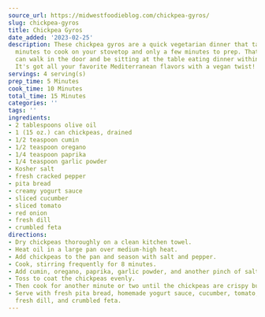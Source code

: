 ```yaml
---
source_url: https://midwestfoodieblog.com/chickpea-gyros/
slug: chickpea-gyros
title: Chickpea Gyros
date_added: '2023-02-25'
description: These chickpea gyros are a quick vegetarian dinner that takes just 10
  minutes to cook on your stovetop and only a few minutes to prep. That means you
  can walk in the door and be sitting at the table eating dinner within 15 minutes!
  It's got all your favorite Mediterranean flavors with a vegan twist!
servings: 4 serving(s)
prep_time: 5 Minutes
cook_time: 10 Minutes
total_time: 15 Minutes
categories: ''
tags: ''
ingredients:
- 2 tablespoons olive oil
- 1 (15 oz.) can chickpeas, drained
- 1/2 teaspoon cumin
- 1/2 teaspoon oregano
- 1/4 teaspoon paprika
- 1/4 teaspoon garlic powder
- Kosher salt
- fresh cracked pepper
- pita bread
- creamy yogurt sauce
- sliced cucumber
- sliced tomato
- red onion
- fresh dill
- crumbled feta
directions:
- Dry chickpeas thoroughly on a clean kitchen towel.
- Heat oil in a large pan over medium-high heat.
- Add chickpeas to the pan and season with salt and pepper.
- Cook, stirring frequently for 8 minutes.
- Add cumin, oregano, paprika, garlic powder, and another pinch of salt and pepper.
- Toss to coat the chickpeas evenly.
- Then cook for another minute or two until the chickpeas are crispy but not burned.
- Serve with fresh pita bread, homemade yogurt sauce, cucumber, tomato, red onion,
  fresh dill, and crumbled feta.
---
```

